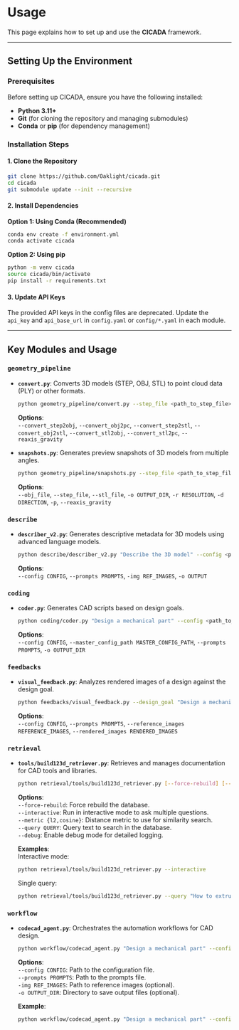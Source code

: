 # Usage

This page explains how to set up and use the **CICADA** framework.

---

## Setting Up the Environment

### Prerequisites

Before setting up CICADA, ensure you have the following installed:

- **Python 3.11+**
- **Git** (for cloning the repository and managing submodules)
- **Conda** or **pip** (for dependency management)

### Installation Steps

#### 1. Clone the Repository

```bash
git clone https://github.com/Oaklight/cicada.git
cd cicada
git submodule update --init --recursive
```

#### 2. Install Dependencies

**Option 1: Using Conda (Recommended)**

```bash
conda env create -f environment.yml
conda activate cicada
```

**Option 2: Using pip**

```bash
python -m venv cicada
source cicada/bin/activate
pip install -r requirements.txt
```

#### 3. Update API Keys

The provided API keys in the config files are deprecated. Update the `api_key` and `api_base_url` in `config.yaml` or `config/*.yaml` in each module.

---

## Key Modules and Usage

### `geometry_pipeline`

- **`convert.py`**: Converts 3D models (STEP, OBJ, STL) to point cloud data (PLY) or other formats.

  ```bash
  python geometry_pipeline/convert.py --step_file <path_to_step_file> --convert_step2obj
  ```

  **Options**:  
  `--convert_step2obj`, `--convert_obj2pc`, `--convert_step2stl`, `--convert_obj2stl`, `--convert_stl2obj`, `--convert_stl2pc`, `--reaxis_gravity`

- **`snapshots.py`**: Generates preview snapshots of 3D models from multiple angles.
  ```bash
  python geometry_pipeline/snapshots.py --step_file <path_to_step_file> --snapshots
  ```
  **Options**:  
  `--obj_file`, `--step_file`, `--stl_file`, `-o OUTPUT_DIR`, `-r RESOLUTION`, `-d DIRECTION`, `-p`, `--reaxis_gravity`

### `describe`

- **`describer_v2.py`**: Generates descriptive metadata for 3D models using advanced language models.
  ```bash
  python describe/describer_v2.py "Describe the 3D model" --config <path_to_config> --prompts <path_to_prompts>
  ```
  **Options**:  
  `--config CONFIG`, `--prompts PROMPTS`, `-img REF_IMAGES`, `-o OUTPUT`

### `coding`

- **`coder.py`**: Generates CAD scripts based on design goals.
  ```bash
  python coding/coder.py "Design a mechanical part" --config <path_to_config> --prompts <path_to_prompts>
  ```
  **Options**:  
  `--config CONFIG`, `--master_config_path MASTER_CONFIG_PATH`, `--prompts PROMPTS`, `-o OUTPUT_DIR`

### `feedbacks`

- **`visual_feedback.py`**: Analyzes rendered images of a design against the design goal.
  ```bash
  python feedbacks/visual_feedback.py --design_goal "Design a mechanical part" --rendered_images <path_to_images>
  ```
  **Options**:  
  `--config CONFIG`, `--prompts PROMPTS`, `--reference_images REFERENCE_IMAGES`, `--rendered_images RENDERED_IMAGES`

### `retrieval`

- **`tools/build123d_retriever.py`**: Retrieves and manages documentation for CAD tools and libraries.

  ```bash
  python retrieval/tools/build123d_retriever.py [--force-rebuild] [--interactive] [--metric {l2,cosine}] [--query QUERY] [--debug]
  ```

  **Options**:  
  `--force-rebuild`: Force rebuild the database.  
  `--interactive`: Run in interactive mode to ask multiple questions.  
  `--metric {l2,cosine}`: Distance metric to use for similarity search.  
  `--query QUERY`: Query text to search in the database.  
  `--debug`: Enable debug mode for detailed logging.

  **Examples**:  
  Interactive mode:

  ```bash
  python retrieval/tools/build123d_retriever.py --interactive
  ```

  Single query:

  ```bash
  python retrieval/tools/build123d_retriever.py --query "How to extrude a shape?"
  ```

### `workflow`

- **`codecad_agent.py`**: Orchestrates the automation workflows for CAD design.

  ```bash
  python workflow/codecad_agent.py "Design a mechanical part" --config <path_to_config> --prompts <path_to_prompts>
  ```

  **Options**:  
  `--config CONFIG`: Path to the configuration file.  
  `--prompts PROMPTS`: Path to the prompts file.  
  `-img REF_IMAGES`: Path to reference images (optional).  
  `-o OUTPUT_DIR`: Directory to save output files (optional).

  **Example**:

  ```bash
  python workflow/codecad_agent.py "Design a mechanical part" --config workflow/config/code-llm.yaml --prompts workflow/prompts/code-llm.yaml -o output/
  ```
